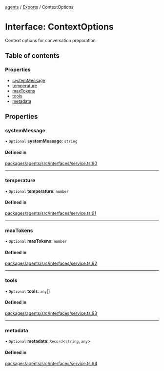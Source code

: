 <!-- 
 ⚠️  AUTO-GENERATED FILE - DO NOT EDIT MANUALLY
 This file is automatically generated by scripts/docs-generator.js
 To make changes, edit the source TypeScript files or update the generator script
-->

[agents](../../) / [Exports](../modules) / ContextOptions

# Interface: ContextOptions

Context options for conversation preparation

## Table of contents

### Properties

- [systemMessage](ContextOptions#systemmessage)
- [temperature](ContextOptions#temperature)
- [maxTokens](ContextOptions#maxtokens)
- [tools](ContextOptions#tools)
- [metadata](ContextOptions#metadata)

## Properties

### systemMessage

• `Optional` **systemMessage**: `string`

#### Defined in

[packages/agents/src/interfaces/service.ts:90](https://github.com/woojubb/robota/blob/1b62bb02b890c71ae884378577a1521b0f8628be/packages/agents/src/interfaces/service.ts#L90)

___

### temperature

• `Optional` **temperature**: `number`

#### Defined in

[packages/agents/src/interfaces/service.ts:91](https://github.com/woojubb/robota/blob/1b62bb02b890c71ae884378577a1521b0f8628be/packages/agents/src/interfaces/service.ts#L91)

___

### maxTokens

• `Optional` **maxTokens**: `number`

#### Defined in

[packages/agents/src/interfaces/service.ts:92](https://github.com/woojubb/robota/blob/1b62bb02b890c71ae884378577a1521b0f8628be/packages/agents/src/interfaces/service.ts#L92)

___

### tools

• `Optional` **tools**: `any`[]

#### Defined in

[packages/agents/src/interfaces/service.ts:93](https://github.com/woojubb/robota/blob/1b62bb02b890c71ae884378577a1521b0f8628be/packages/agents/src/interfaces/service.ts#L93)

___

### metadata

• `Optional` **metadata**: `Record`\<`string`, `any`\>

#### Defined in

[packages/agents/src/interfaces/service.ts:94](https://github.com/woojubb/robota/blob/1b62bb02b890c71ae884378577a1521b0f8628be/packages/agents/src/interfaces/service.ts#L94)
